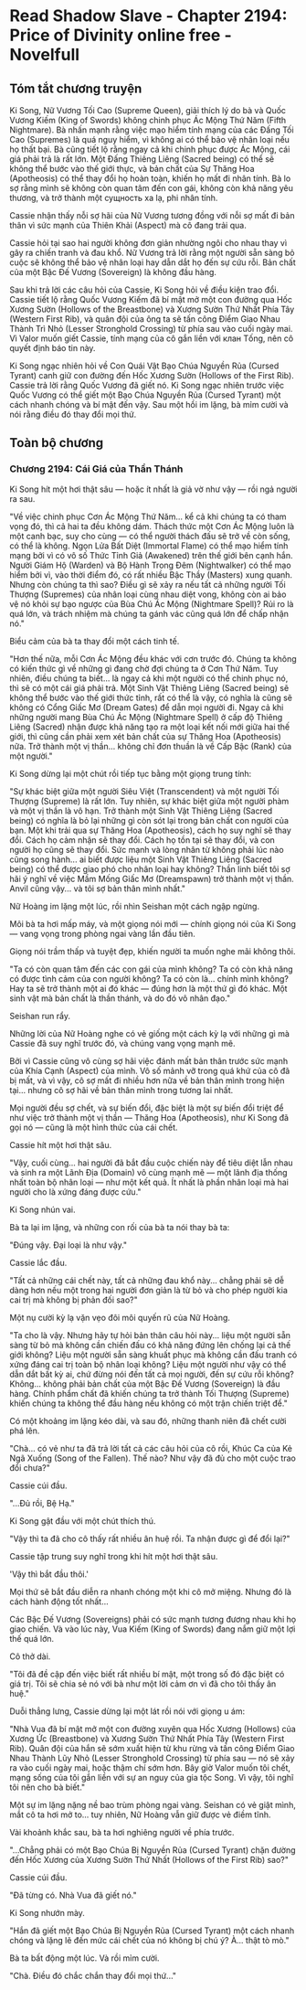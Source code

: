 # Read Shadow Slave - Chapter 2194: Price of Divinity online free - Novelfull

## Tóm tắt chương truyện

Ki Song, Nữ Vương Tối Cao (Supreme Queen), giải thích lý do bà và Quốc Vương Kiếm (King of Swords) không chinh phục Ác Mộng Thứ Năm (Fifth Nightmare). Bà nhấn mạnh rằng việc mạo hiểm tính mạng của các Đấng Tối Cao (Supremes) là quá nguy hiểm, vì không ai có thể bảo vệ nhân loại nếu họ thất bại. Bà cũng tiết lộ rằng ngay cả khi chinh phục được Ác Mộng, cái giá phải trả là rất lớn. Một Đấng Thiêng Liêng (Sacred being) có thể sẽ không thể bước vào thế giới thực, và bản chất của Sự Thăng Hoa (Apotheosis) có thể thay đổi họ hoàn toàn, khiến họ mất đi nhân tính. Bà lo sợ rằng mình sẽ không còn quan tâm đến con gái, không còn khả năng yêu thương, và trở thành một сущность xa lạ, phi nhân tính.

Cassie nhận thấy nỗi sợ hãi của Nữ Vương tương đồng với nỗi sợ mất đi bản thân vì sức mạnh của Thiên Khải (Aspect) mà cô đang trải qua.

Cassie hỏi tại sao hai người không đơn giản nhường ngôi cho nhau thay vì gây ra chiến tranh và đau khổ. Nữ Vương trả lời rằng một người sẵn sàng bỏ cuộc sẽ không thể bảo vệ nhân loại hay dẫn dắt họ đến sự cứu rỗi. Bản chất của một Bậc Đế Vương (Sovereign) là không đầu hàng.

Sau khi trả lời các câu hỏi của Cassie, Ki Song hỏi về điều kiện trao đổi. Cassie tiết lộ rằng Quốc Vương Kiếm đã bí mật mở một con đường qua Hốc Xương Sườn (Hollows of the Breastbone) và Xương Sườn Thứ Nhất Phía Tây (Western First Rib), và quân đội của ông ta sẽ tấn công Điểm Giao Nhau Thành Trì Nhỏ (Lesser Stronghold Crossing) từ phía sau vào cuối ngày mai. Vì Valor muốn giết Cassie, tính mạng của cô gắn liền với клан Тống, nên cô quyết định báo tin này.

Ki Song ngạc nhiên hỏi về Con Quái Vật Bạo Chúa Nguyền Rủa (Cursed Tyrant) canh giữ con đường đến Hốc Xương Sườn (Hollows of the First Rib). Cassie trả lời rằng Quốc Vương đã giết nó. Ki Song ngạc nhiên trước việc Quốc Vương có thể giết một Bạo Chúa Nguyền Rủa (Cursed Tyrant) một cách nhanh chóng và bí mật đến vậy. Sau một hồi im lặng, bà mỉm cười và nói rằng điều đó thay đổi mọi thứ.

## Toàn bộ chương

### Chương 2194: Cái Giá của Thần Thánh

Ki Song hít một hơi thật sâu — hoặc ít nhất là giả vờ như vậy — rồi ngả người ra sau.

"Về việc chinh phục Cơn Ác Mộng Thứ Năm... kể cả khi chúng ta có tham vọng đó, thì cả hai ta đều không dám. Thách thức một Cơn Ác Mộng luôn là một canh bạc, suy cho cùng — có thể người thách đấu sẽ trở về còn sống, có thể là không. Ngọn Lửa Bất Diệt (Immortal Flame) có thể mạo hiểm tính mạng bởi vì có vô số Thức Tỉnh Giả (Awakened) trên thế giới bên cạnh hắn. Người Giám Hộ (Warden) và Bộ Hành Trong Đêm (Nightwalker) có thể mạo hiểm bởi vì, vào thời điểm đó, có rất nhiều Bậc Thầy (Masters) xung quanh. Nhưng còn chúng ta thì sao? Điều gì sẽ xảy ra nếu tất cả những người Tối Thượng (Supremes) của nhân loại cùng nhau diệt vong, không còn ai bảo vệ nó khỏi sự bạo ngược của Bùa Chú Ác Mộng (Nightmare Spell)? Rủi ro là quá lớn, và trách nhiệm mà chúng ta gánh vác cũng quá lớn để chấp nhận nó."

Biểu cảm của bà ta thay đổi một cách tinh tế.

"Hơn thế nữa, mỗi Cơn Ác Mộng đều khác với cơn trước đó. Chúng ta không có kiến ​​thức gì về những gì đang chờ đợi chúng ta ở Cơn Thứ Năm. Tuy nhiên, điều chúng ta biết... là ngay cả khi một người có thể chinh phục nó, thì sẽ có một cái giá phải trả. Một Sinh Vật Thiêng Liêng (Sacred being) sẽ không thể bước vào thế giới thức tỉnh, rất có thể là vậy, có nghĩa là cũng sẽ không có Cổng Giấc Mơ (Dream Gates) để dẫn mọi người đi. Ngay cả khi những người mang Bùa Chú Ác Mộng (Nightmare Spell) ở cấp độ Thiêng Liêng (Sacred) nhận được khả năng tạo ra một loại kết nối mới giữa hai thế giới, thì cũng cần phải xem xét bản chất của sự Thăng Hoa (Apotheosis) nữa. Trở thành một vị thần... không chỉ đơn thuần là về Cấp Bậc (Rank) của một người."

Ki Song dừng lại một chút rồi tiếp tục bằng một giọng trung tính:

"Sự khác biệt giữa một người Siêu Việt (Transcendent) và một người Tối Thượng (Supreme) là rất lớn. Tuy nhiên, sự khác biệt giữa một người phàm và một vị thần là vô hạn. Trở thành một Sinh Vật Thiêng Liêng (Sacred being) có nghĩa là bỏ lại những gì còn sót lại trong bản chất con người của bạn. Một khi trải qua sự Thăng Hoa (Apotheosis), cách họ suy nghĩ sẽ thay đổi. Cách họ cảm nhận sẽ thay đổi. Cách họ tồn tại sẽ thay đổi, và con người họ cũng sẽ thay đổi. Sức mạnh và lòng nhân từ không phải lúc nào cũng song hành... ai biết được liệu một Sinh Vật Thiêng Liêng (Sacred being) có thể được giao phó cho nhân loại hay không? Thần linh biết tôi sợ hãi ý nghĩ về việc Mầm Mống Giấc Mơ (Dreamspawn) trở thành một vị thần. Anvil cũng vậy... và tôi sợ bản thân mình nhất."

Nữ Hoàng im lặng một lúc, rồi nhìn Seishan một cách ngập ngừng.

Môi bà ta hơi mấp máy, và một giọng nói mới — chính giọng nói của Ki Song — vang vọng trong phòng ngai vàng lần đầu tiên.

Giọng nói trầm thấp và tuyệt đẹp, khiến người ta muốn nghe mãi không thôi.

"Ta có còn quan tâm đến các con gái của mình không? Ta có còn khả năng có được tình cảm của con người không? Ta có còn là... chính mình không? Hay ta sẽ trở thành một ai đó khác — đúng hơn là một thứ gì đó khác. Một sinh vật mà bản chất là thần thánh, và do đó vô nhân đạo."

Seishan run rẩy.

Những lời của Nữ Hoàng nghe có vẻ giống một cách kỳ lạ với những gì mà Cassie đã suy nghĩ trước đó, và chúng vang vọng mạnh mẽ.

Bởi vì Cassie cũng vô cùng sợ hãi việc đánh mất bản thân trước sức mạnh của Khía Cạnh (Aspect) của mình. Vô số mảnh vỡ trong quá khứ của cô đã bị mất, và vì vậy, cô sợ mất đi nhiều hơn nữa về bản thân mình trong hiện tại... nhưng cô sợ hãi về bản thân mình trong tương lai nhất.

Mọi người đều sợ chết, và sự biến đổi, đặc biệt là một sự biến đổi triệt để như việc trở thành một vị thần — Thăng Hoa (Apotheosis), như Ki Song đã gọi nó — cũng là một hình thức của cái chết.

Cassie hít một hơi thật sâu.

"Vậy, cuối cùng... hai người đã bắt đầu cuộc chiến này để tiêu diệt lẫn nhau và sinh ra một Lãnh Địa (Domain) vô cùng mạnh mẽ — một lãnh địa thống nhất toàn bộ nhân loại — như một kết quả. Ít nhất là phần nhân loại mà hai người cho là xứng đáng được cứu."

Ki Song nhún vai.

Bà ta lại im lặng, và những con rối của bà ta nói thay bà ta:

"Đúng vậy. Đại loại là như vậy."

Cassie lắc đầu.

"Tất cả những cái chết này, tất cả những đau khổ này... chẳng phải sẽ dễ dàng hơn nếu một trong hai người đơn giản là từ bỏ và cho phép người kia cai trị mà không bị phản đối sao?"

Một nụ cười kỳ lạ vặn vẹo đôi môi quyến rũ của Nữ Hoàng.

"Ta cho là vậy. Nhưng hãy tự hỏi bản thân câu hỏi này... liệu một người sẵn sàng từ bỏ mà không cần chiến đấu có khả năng đứng lên chống lại cả thế giới không? Liệu một người sẵn sàng khuất phục mà không cần đấu tranh có xứng đáng cai trị toàn bộ nhân loại không? Liệu một người như vậy có thể dẫn dắt bất kỳ ai, chứ đừng nói đến tất cả mọi người, đến sự cứu rỗi không? Không... không phải bản chất của một Bậc Đế Vương (Sovereign) là đầu hàng. Chính phẩm chất đã khiến chúng ta trở thành Tối Thượng (Supreme) khiến chúng ta không thể đầu hàng nếu không có một trận chiến triệt để."

Có một khoảng im lặng kéo dài, và sau đó, những thanh niên đã chết cười phá lên.

"Chà... có vẻ như ta đã trả lời tất cả các câu hỏi của cô rồi, Khúc Ca của Kẻ Ngã Xuống (Song of the Fallen). Thế nào? Như vậy đã đủ cho một cuộc trao đổi chưa?"

Cassie cúi đầu.

"...Đủ rồi, Bệ Hạ."

Ki Song gật đầu với một chút thích thú.

"Vậy thì ta đã cho cô thấy rất nhiều ân huệ rồi. Ta nhận được gì để đổi lại?"

Cassie tập trung suy nghĩ trong khi hít một hơi thật sâu.

'Vậy thì bắt đầu thôi.'

Mọi thứ sẽ bắt đầu diễn ra nhanh chóng một khi cô mở miệng. Nhưng đó là cách hành động tốt nhất...

Các Bậc Đế Vương (Sovereigns) phải có sức mạnh tương đương nhau khi họ giao chiến. Và vào lúc này, Vua Kiếm (King of Swords) đang nắm giữ một lợi thế quá lớn.

Cô thở dài.

"Tôi đã đề cập đến việc biết rất nhiều bí mật, một trong số đó đặc biệt có giá trị. Tôi sẽ chia sẻ nó với bà như một lời cảm ơn vì đã cho tôi thấy ân huệ."

Duỗi thẳng lưng, Cassie dừng lại một lát rồi nói với giọng u ám:

"Nhà Vua đã bí mật mở một con đường xuyên qua Hốc Xương (Hollows) của Xương Ức (Breastbone) và Xương Sườn Thứ Nhất Phía Tây (Western First Rib). Quân đội của hắn sẽ sớm xuất hiện từ khu rừng và tấn công Điểm Giao Nhau Thành Lũy Nhỏ (Lesser Stronghold Crossing) từ phía sau — nó sẽ xảy ra vào cuối ngày mai, hoặc thậm chí sớm hơn. Bây giờ Valor muốn tôi chết, mạng sống của tôi gắn liền với sự an nguy của gia tộc Song. Vì vậy, tôi nghĩ tôi nên cho bà biết."

Một sự im lặng nặng nề bao trùm phòng ngai vàng. Seishan có vẻ giật mình, mắt cô ta hơi mở to... tuy nhiên, Nữ Hoàng vẫn giữ được vẻ điềm tĩnh.

Vài khoảnh khắc sau, bà ta hơi nghiêng người về phía trước.

"...Chẳng phải có một Bạo Chúa Bị Nguyền Rủa (Cursed Tyrant) chặn đường đến Hốc Xương của Xương Sườn Thứ Nhất (Hollows of the First Rib) sao?"

Cassie cúi đầu.

"Đã từng có. Nhà Vua đã giết nó."

Ki Song nhướn mày.

"Hắn đã giết một Bạo Chúa Bị Nguyền Rủa (Cursed Tyrant) một cách nhanh chóng và lặng lẽ đến mức cái chết của nó không bị chú ý? À... thật tò mò."

Bà ta bất động một lúc. Và rồi mỉm cười.

"Chà. Điều đó chắc chắn thay đổi mọi thứ..."